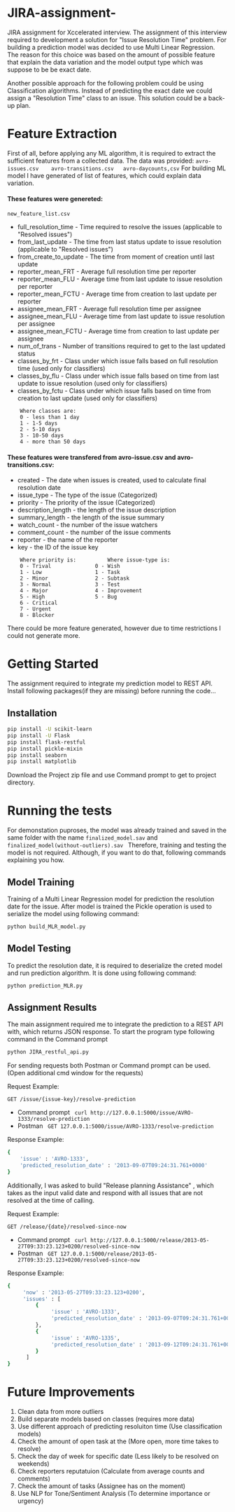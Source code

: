# JIRA-assignment-
JIRA assignment for Xccelerated interview.
The assignment of this interview required to development a solution for "Issue Resolution Time" problem. 
For building a prediction model was decided to use Multi Linear Regression.
The reason for this choice was based on the amount of possible feature that explain the data variation and the model output type which was suppose to be be exact date.

Another possible approach for the following problem could be using Classification algorithms.
Instead of predicting the exact date we could assign a "Resolution Time" class to an issue.
This solution could be a back-up plan.

# Feature Extraction
First of all, before applying any ML algorithm, it is required to extract the sufficient features from a collected data.
The data was provided: ``` avro-issues.csv    avro-transitions.csv   avro-daycounts,csv ```
For building ML model I have generated of list of features, which could explain data variation.
#### These features were genereted:
``` new_feature_list.csv ```
* full_resolution_time - Time required to resolve the issues (applicable to "Resolved issues")
* from_last_update - The time from last status update to issue resolution (applicable to "Resolved issues")
* from_create_to_update - The time from moment of creation until last update
* reporter_mean_FRT - Average full resolution time per reporter
* reporter_mean_FLU - Average time from last update to issue resolution per reporter
* reporter_mean_FCTU - Average time from creation to last update per reporter
* assignee_mean_FRT -	Average full resolution time per assignee
* assignee_mean_FLU -	Average time from last update to issue resolution per assignee
* assignee_mean_FCTU - Average time from creation to last update per assignee
* num_of_trans -  Number of transitions required to get to the last updated status
* classes_by_frt - Class under which issue falls based on full resolution time (used only for classifiers)
* classes_by_flu - Class under which issue falls based on time from last update to issue resolution (used only for classifiers)
* classes_by_fctu - Class under which issue falls based on time from creation to last update (used only for classifiers)
```
	Where classes are:
	0 - less than 1 day
	1 - 1-5 days
	2 - 5-10 days
	3 - 10-50 days
	4 - more than 50 days 
```

#### These features were transfered from avro-issue.csv and avro-transitions.csv:
	 
* created - The date when issues is created, used to calculate final resolution date
* issue_type - The type of the issue (Categorized)
* priority - The priority of the issue (Categorized)
* description_length - the length of the issue description
* summary_length - the length of the issue summary
* watch_count - the number of the issue watchers
* comment_count - the number of the issue comments
* reporter - the name of the reporter
* key - the ID of the issue key 
```
	Where priority is:			Where issue-type is:	 
	0 - Trival				0 - Wish
	1 - Low					1 - Task
	2 - Minor				2 - Subtask
	3 - Normal				3 - Test
	4 - Major				4 - Improvement
	5 - High				5 - Bug
	6 - Critical
	7 - Urgent
	8 - Blocker
```
There could be more feature generated, however due to time restrictions I could not generate more. 
# Getting Started
The assignment required to integrate my prediction model to REST API. 
Install following packages(if they are missing) before running the code...

## Installation 
```bash
pip install -U scikit-learn
pip install -U Flask
pip install flask-restful
pip install pickle-mixin 
pip install seaborn
pip install matplotlib
```
Download the Project zip file and use Command prompt to get to project directory.

# Running the tests
For demonstation puproses, the model was already trained and saved in the same folder with the name
``` finalized_model.sav ``` and ``` finalized_model(without-outliers).sav  ```
Therefore, training and testing the model is not required. Although, if you want to do that, following commands explaining you how. 

## Model Training
Training of a Multi Linear Regression model for prediction the resolution date for the issue. 
After model is trained the Pickle operation is used to serialize the model using following command:

```python
python build_MLR_model.py 
```


## Model Testing

To predict the resolution date, it is required to deserialize the creted model and run prediction algorithm.
It is done using following command:

```python
python prediction_MLR.py
```

## Assignment Results
The main assignment required me to integrate the prediction to a REST API with, which returns JSON response.
To start the program type following command in the Command prompt

```python
python JIRA_restful_api.py
```
For sending requests both Postman or Command prompt can be used. (Open additional cmd window for the requests)


Request Example:

	GET /issue/{issue-key}/resolve-prediction
* Command prompt ``` curl http://127.0.0.1:5000/issue/AVRO-1333/resolve-prediction```
* Postman ``` GET 127.0.0.1:5000/issue/AVRO-1333/resolve-prediction```

Response Example:
```bash
{
	'issue' : 'AVRO-1333',
	'predicted_resolution_date' : '2013-09-07T09:24:31.761+0000'
}
```
Additionally, I was asked to build "Release planning Assistance" , which takes as the input valid date and respond with all issues that  are not resolved at the time of calling. 

Request Example:

	GET /release/{date}/resolved-since-now
* Command prompt 
``` curl http://127.0.0.1:5000/release/2013-05-27T09:33:23.123+0200/resolved-since-now```
* Postman 
``` GET 127.0.0.1:5000/release/2013-05-27T09:33:23.123+0200/resolved-since-now```

Response Example:
```bash
{
     'now' : '2013-05-27T09:33:23.123+0200',
     'issues' : [
         {
              'issue' : 'AVRO-1333',
              'predicted_resolution_date' : '2013-09-07T09:24:31.761+0000'
         },
         {
              'issue' : 'AVRO-1335',
              'predicted_resolution_date' : '2013-09-12T09:24:31.761+0000'
         }
      ]
}
```

# Future Improvements

1. Clean data from more outliers 
2. Build separate models based on classes (requires more data)
3. Use different approach of predicting resoluiton time (Use classification models)
4. Check the amount of open task at the (More open, more time takes to resolve)
5. Check the day of week for specific date (Less likely to be resolved on weekends)
6. Check reporters reputatuion (Calculate from average counts and comments)
7. Check the amount of tasks (Assignee has on the moment)
8. Use NLP for Tone/Sentiment Analysis (To determine importance or urgency)
